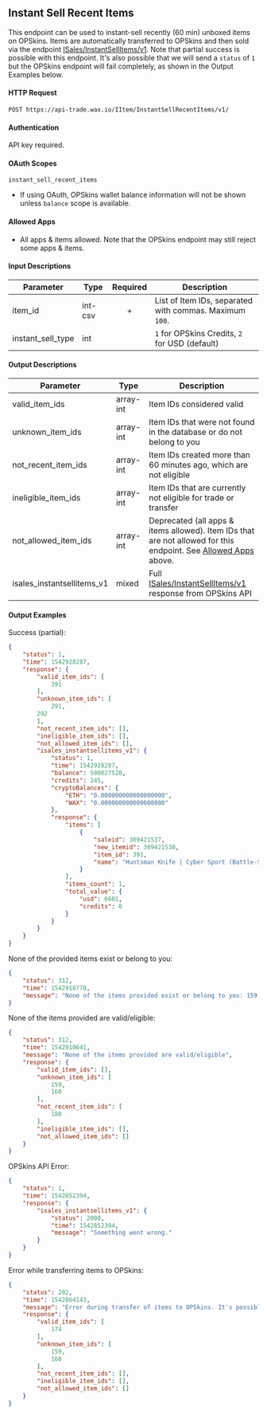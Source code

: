## Instant Sell Recent Items

This endpoint can be used to instant-sell recently (60 min) unboxed items on OPSkins. Items are automatically transferred to OPSkins and then sold via the endpoint [ISales/InstantSellItems/v1](https://docs.opskins.com/public/en.html#ISales_InstantSellItems_v1). Note that partial success is possible with this endpoint. It's also possible that we will send a `status` of `1` but the OPSkins endpoint will fail completely, as shown in the Output Examples below.

#### HTTP Request

`POST https://api-trade.wax.io/IItem/InstantSellRecentItems/v1/`

#### Authentication

API key required.

#### OAuth Scopes
`instant_sell_recent_items`
- If using OAuth, OPSkins wallet balance information will not be shown unless `balance` scope is available.

#### Allowed Apps
- All apps & items allowed. Note that the OPSkins endpoint may still reject some apps & items.

#### Input Descriptions

Parameter | Type | Required   | Description
--------- | -----| :--------: | -----------
item_id| int-csv | + | List of Item IDs, separated with commas. Maximum `100`.
instant_sell_type | int | | `1` for OPSkins Credits, `2` for USD (default)

#### Output Descriptions
Parameter | Type | Description
--------- | ---- | -----------
valid_item_ids | array-int | Item IDs considered valid
unknown_item_ids | array-int | Item IDs that were not found in the database or do not belong to you
not_recent_item_ids | array-int | Item IDs created more than 60 minutes ago, which are not eligible
ineligible_item_ids | array-int | Item IDs that are currently not eligible for trade or transfer
not_allowed_item_ids | array-int | Deprecated (all apps & items allowed). Item IDs that are not allowed for this endpoint. See [Allowed Apps](/IItem/InstantSellRecentItems.md#allowed-apps) above.
isales_instantsellitems_v1 | mixed | Full [ISales/InstantSellItems/v1](https://docs.opskins.com/public/en.html#ISales_InstantSellItems_v1) response from OPSkins API

#### Output Examples
Success (partial):

```json
{
    "status": 1,
    "time": 1542928287,
    "response": {
        "valid_item_ids": [
            391
        ],
        "unknown_item_ids": [ 
            291, 
	    292
        ],
        "not_recent_item_ids": [],
        "ineligible_item_ids": [],
        "not_allowed_item_ids": [],
        "isales_instantsellitems_v1": {
            "status": 1,
            "time": 1542928287,
            "balance": 500027520,
            "credits": 245,
            "cryptoBalances": {
                "ETH": "0.000000000000000000",
                "WAX": "0.000000000000000000"
            },
            "response": {
                "items": [
                    {
                        "saleid": 309421537,
                        "new_itemid": 309421538,
                        "item_id": 391,
                        "name": "Huntsman Knife | Cyber Sport (Battle-Scarred)"
                    }
                ],
                "items_count": 1,
                "total_value": {
                    "usd": 6601,
                    "credits": 0
                }
            }
        }
    }
}
```

None of the provided items exist or belong to you:
```json
{
    "status": 312,
    "time": 1542910778,
    "message": "None of the items provided exist or belong to you: 159, 160"
}
```

None of the items provided are valid/eligible:
```json
{
    "status": 312,
    "time": 1542910641,
    "message": "None of the items provided are valid/eligible",
    "response": {
        "valid_item_ids": [],
        "unknown_item_ids": [
            159,
            160
        ],
        "not_recent_item_ids": [
            180
        ],
        "ineligible_item_ids": [],
        "not_allowed_item_ids": []
    }
}
```


OPSkins API Error:
```json
{
    "status": 1,
    "time": 1542852394,
    "response": {
        "isales_instantsellitems_v1": {
            "status": 2000,
            "time": 1542852394,
            "message": "Something went wrong."
        }
    }
}
```

Error while transferring items to OPSkins:
```json
{
    "status": 202,
    "time": 1542864143,
    "message": "Error during transfer of items to OPSkins. It's possible the items were transferred successfully.",
    "response": {
        "valid_item_ids": [
            174
        ],
        "unknown_item_ids": [
            159,
            160
        ],
        "not_recent_item_ids": [],
        "ineligible_item_ids": [],
        "not_allowed_item_ids": []
    }
}
```
